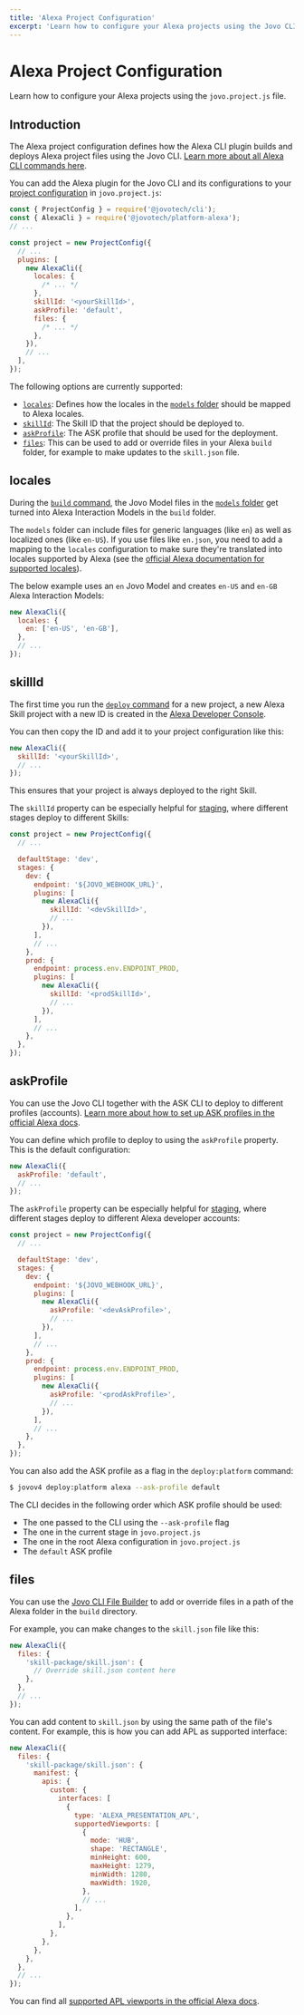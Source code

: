 ```yaml
---
title: 'Alexa Project Configuration'
excerpt: 'Learn how to configure your Alexa projects using the Jovo CLI.'
---
```


# Alexa Project Configuration

Learn how to configure your Alexa projects using the `jovo.project.js` file.

## Introduction

The Alexa project configuration defines how the Alexa CLI plugin builds and deploys Alexa project files using the Jovo CLI. [Learn more about all Alexa CLI commands here](./cli-commands.md).

You can add the Alexa plugin for the Jovo CLI and its configurations to your [project configuration](https://v4.jovo.tech/docs/project-config) in `jovo.project.js`:

```js
const { ProjectConfig } = require('@jovotech/cli');
const { AlexaCli } = require('@jovotech/platform-alexa');
// ...

const project = new ProjectConfig({
  // ...
  plugins: [
    new AlexaCli({
      locales: {
        /* ... */
      },
      skillId: '<yourSkillId>',
      askProfile: 'default',
      files: {
        /* ... */
      },
    }),
    // ...
  ],
});
```

The following options are currently supported:

- [`locales`](#locales): Defines how the locales in the [`models` folder](https://v4.jovo.tech/docs/models) should be mapped to Alexa locales.
- [`skillId`](#skillid): The Skill ID that the project should be deployed to.
- [`askProfile`](#askprofile): The ASK profile that should be used for the deployment.
- [`files`](#files): This can be used to add or override files in your Alexa `build` folder, for example to make updates to the `skill.json` file.

## locales

During the [`build` command](./cli-commands.md#build), the Jovo Model files in the [`models` folder](https://v4.jovo.tech/docs/models) get turned into Alexa Interaction Models in the `build` folder.

The `models` folder can include files for generic languages (like `en`) as well as localized ones (like `en-US`). If you use files like `en.json`, you need to add a mapping to the `locales` configuration to make sure they're translated into locales supported by Alexa (see the [official Alexa documentation for supported locales](https://developer.amazon.com/en-US/docs/alexa/custom-skills/develop-skills-in-multiple-languages.html)).

The below example uses an `en` Jovo Model and creates `en-US` and `en-GB` Alexa Interaction Models:

```js
new AlexaCli({
  locales: {
    en: ['en-US', 'en-GB'],
  },
  // ...
});
```

## skillId

The first time you run the [`deploy` command](./cli-commands.md#deploy) for a new project, a new Alexa Skill project with a new ID is created in the [Alexa Developer Console](https://developer.amazon.com/alexa/console/ask#/).

You can then copy the ID and add it to your project configuration like this:

```js
new AlexaCli({
  skillId: '<yourSkillId>',
  // ...
});
```

This ensures that your project is always deployed to the right Skill.

The `skillId` property can be especially helpful for [staging](https://v4.jovo.tech/docs/staging), where different stages deploy to different Skills:

```js
const project = new ProjectConfig({
  // ...

  defaultStage: 'dev',
  stages: {
    dev: {
      endpoint: '${JOVO_WEBHOOK_URL}',
      plugins: [
        new AlexaCli({
          skillId: '<devSkillId>',
          // ...
        }),
      ],
      // ...
    },
    prod: {
      endpoint: process.env.ENDPOINT_PROD,
      plugins: [
        new AlexaCli({
          skillId: '<prodSkillId>',
          // ...
        }),
      ],
      // ...
    },
  },
});
```

## askProfile

You can use the Jovo CLI together with the ASK CLI to deploy to different profiles (accounts). [Learn more about how to set up ASK profiles in the official Alexa docs](https://developer.amazon.com/en-US/docs/alexa/smapi/manage-credentials-with-ask-cli.html).

You can define which profile to deploy to using the `askProfile` property. This is the default configuration:

```js
new AlexaCli({
  askProfile: 'default',
  // ...
});
```

The `askProfile` property can be especially helpful for [staging](https://v4.jovo.tech/docs/staging), where different stages deploy to different Alexa developer accounts:

```js
const project = new ProjectConfig({
  // ...

  defaultStage: 'dev',
  stages: {
    dev: {
      endpoint: '${JOVO_WEBHOOK_URL}',
      plugins: [
        new AlexaCli({
          askProfile: '<devAskProfile>',
          // ...
        }),
      ],
      // ...
    },
    prod: {
      endpoint: process.env.ENDPOINT_PROD,
      plugins: [
        new AlexaCli({
          askProfile: '<prodAskProfile>',
          // ...
        }),
      ],
      // ...
    },
  },
});
```

You can also add the ASK profile as a flag in the `deploy:platform` command:

```sh
$ jovov4 deploy:platform alexa --ask-profile default
```

The CLI decides in the following order which ASK profile should be used:

- The one passed to the CLI using the `--ask-profile` flag
- The one in the current stage in `jovo.project.js`
- The one in the root Alexa configuration in `jovo.project.js`
- The `default` ASK profile

## files

You can use the [Jovo CLI File Builder](https://v4.jovo.tech/docs/project-config#file-builder) to add or override files in a path of the Alexa folder in the `build` directory.

For example, you can make changes to the `skill.json` file like this:

```js
new AlexaCli({
  files: {
    'skill-package/skill.json': {
      // Override skill.json content here
    },
  },
  // ...
});
```

You can add content to `skill.json` by using the same path of the file's content. For example, this is how you can add APL as supported interface:

```js
new AlexaCli({
  files: {
    'skill-package/skill.json': {
      manifest: {
        apis: {
          custom: {
            interfaces: [
              {
                type: 'ALEXA_PRESENTATION_APL',
                supportedViewports: [
                  {
                    mode: 'HUB',
                    shape: 'RECTANGLE',
                    minHeight: 600,
                    maxHeight: 1279,
                    minWidth: 1280,
                    maxWidth: 1920,
                  },
                  // ...
                ],
              },
            ],
          },
        },
      },
    },
  },
  // ...
});
```

You can find all [supported APL viewports in the official Alexa docs](https://developer.amazon.com/en-US/docs/alexa/alexa-presentation-language/apl-select-the-viewport-profiles-your-skill-supports.html#configure-the-supported-viewports-with-the-ask-cli-or-smapi).
